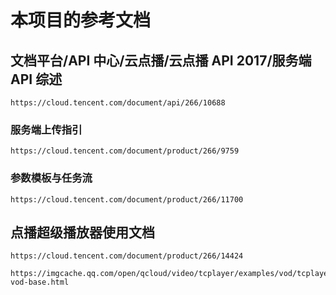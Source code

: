 # 本项目的参考文档

## 文档平台/API 中心/云点播/云点播 API 2017/服务端 API 综述
```
https://cloud.tencent.com/document/api/266/10688
```

### 服务端上传指引

```
https://cloud.tencent.com/document/product/266/9759
```

### 参数模板与任务流
```
https://cloud.tencent.com/document/product/266/11700
```


## 点播超级播放器使用文档

```
https://cloud.tencent.com/document/product/266/14424
```

```
https://imgcache.qq.com/open/qcloud/video/tcplayer/examples/vod/tcplayer-vod-base.html
```